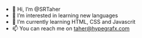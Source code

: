 - 👋 Hi, I’m @SRTaher
- 👀 I’m interested in learning new languages
- 🌱 I’m currently learning HTML, CSS and Javascrit
- 📫 You can reach me on taher@hypegrafx.com
